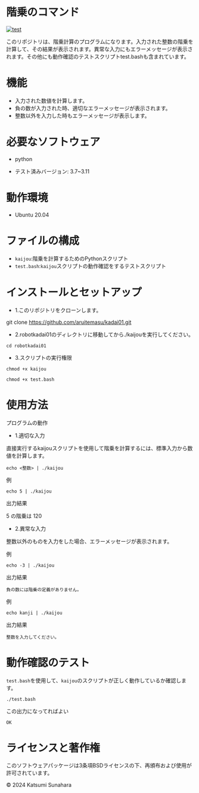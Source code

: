 # 階乗のコマンド
[![test](https://github.com/aruitemasu/kadai01/actions/workflows/test.yml/badge.svg)](https://github.com/aruitemasu/kadai01/actions/workflows/test.yml)

このリポジトリは、階乗計算のプログラムになります。入力された整数の階乗を計算して、その結果が表示されます。異常な入力にもエラーメッセージが表示されます。その他にも動作確認のテストスクリプトtest.bashも含まれています。

# 機能

- 入力された数値を計算します。
- 負の数が入力された時、適切なエラーメッセージが表示されます。
- 整数以外を入力した時もエラーメッセージが表示します。

# 必要なソフトウェア
- python

 - テスト済みバージョン: 3.7~3.11

# 動作環境
- Ubuntu 20.04

# ファイルの構成

- ```kaijou```:階乗を計算するためのPythonスクリプト
- ```test.bash```:```kaijou```スクリプトの動作確認をするテストスクリプト

# インストールとセットアップ

- 1.このリポジトリをクローンします。

git clone https://github.com/aruitemasu/kadai01.git

- 2.robotkadai01のディレクトリに移動してから./kaijouを実行してください。

```cd robotkadai01```

- 3.スクリプトの実行権限

```chmod +x kaijou```

```chmod +x test.bash```

# 使用方法

プログラムの動作

- 1.適切な入力

直接実行するkaijouスクリプトを使用して階乗を計算するには、標準入力から数値を計算します。

```echo <整数> | ./kaijou```

例

```echo 5 | ./kaijou```

出力結果

5 の階乗は 120

- 2.異常な入力

整数以外のものを入力をした場合、エラーメッセージが表示されます。

例

```echo -3 | ./kaijou```

出力結果

```負の数には階乗の定義がありません。```

例

```echo kanji | ./kaijou```

出力結果

```整数を入力してください。```

# 動作確認のテスト

```test.bash```を使用して、```kaijou```のスクリプトが正しく動作しているか確認します。

```./test.bash```

この出力になってればよい

```OK```

# ライセンスと著作権

このソフトウェアパッケージは3条項BSDライセンスの下、再頒布および使用が許可されています。

© 2024 Katsumi Sunahara
